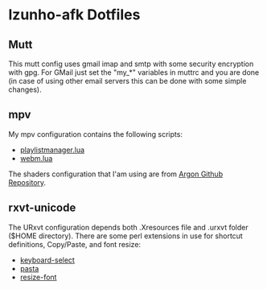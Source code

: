 # lzunho-afk Dotfiles

## Mutt

This mutt config uses gmail imap and smtp with some security encryption with gpg. For GMail just set the "my_*" variables in muttrc and you are done (in case of using other email servers this can be done with some simple changes). 

## mpv

My mpv configuration contains the following scripts:

- [playlistmanager.lua](https://github.com/jonniek/mpv-playlistmanager)
- [webm.lua](https://github.com/ekisu/mpv-webm)

The shaders configuration that I'am using are from [Argon Github Repository](https://github.com/Argon-/mpv-config).

## rxvt-unicode

The URxvt configuration depends both .Xresources file and .urxvt folder ($HOME directory). There are some perl extensions in use for shortcut definitions, Copy/Paste, and font resize:

- [keyboard-select](https://github.com/muennich/urxvt-perls)
- [pasta](https://github.com/wifiextender/urxvt-pasta)
- [resize-font](https://github.com/simmel/urxvt-resize-font/blob/master/resize-font)
